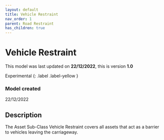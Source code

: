 ```yaml
---
layout: default
title: Vehicle Restraint
nav_order: 1
parent: Road Restraint
has_children: true
---
```


# Vehicle Restraint
This model was last updated on **22/12/2022**, this is version **1.0**

Experimental
{: .label .label-yellow }

### Model created
22/12/2022

## Description
The Asset Sub-Class Vehicle Restraint covers all assets that act as a barrier to vehicles leaving the carriageway.